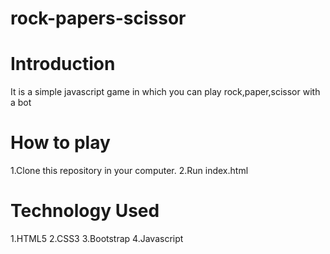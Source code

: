 # rock-papers-scissor
# Introduction
It is a simple javascript game in which you can play rock,paper,scissor with a bot

# How to play
1.Clone this repository in your computer.
2.Run index.html

# Technology Used
1.HTML5
2.CSS3
3.Bootstrap
4.Javascript

